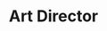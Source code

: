 ---
layout: person
image: ben.jpg
name: Ben De Rienzo
title: Art Director
order: 4

social: 
  - account: twitter
    username: derienzo777
  - account: facebook
    username: derienzo777
  - account: instagram
    username: derienzo777
  - account: dribbble
    username: derienzo777
    
---